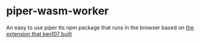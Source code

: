 # piper-wasm-worker

An easy to use piper tts npm package that runs in the browser based on [the extension that ken107 built](https://github.com/ken107/piper-browser-extension/tree/96e04545792a06302c122f7e44bafbc7c3f87d79)
